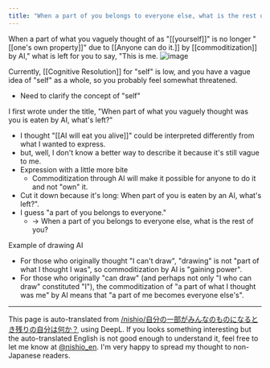 ```yaml
---
title: "When a part of you belongs to everyone else, what is the rest of you?"
---
```


When a part of what you vaguely thought of as "[[yourself]]" is no longer "[[one's own property]]" due to [[Anyone can do it.]] by [[commoditization]] by AI," what is left for you to say, "This is me.
![image](https://gyazo.com/3fadc2c08362a6c45e2cee469dc0cf85/thumb/1000)

Currently, [[Cognitive Resolution]] for "self" is low, and you have a vague idea of "self" as a whole, so you probably feel somewhat threatened.
- Need to clarify the concept of "self"

I first wrote under the title, "When part of what you vaguely thought was you is eaten by AI, what's left?"
- I thought "[[AI will eat you alive]]" could be interpreted differently from what I wanted to express.
- but, well, I don't know a better way to describe it because it's still vague to me.
- Expression with a little more bite
    - Commoditization through AI will make it possible for anyone to do it and not "own" it.
- Cut it down because it's long: When part of you is eaten by an AI, what's left?".
- I guess "a part of you belongs to everyone."
    - → When a part of you belongs to everyone else, what is the rest of you?

Example of drawing AI
- For those who originally thought "I can't draw", "drawing" is not "part of what I thought I was", so commoditization by AI is "gaining power".
- For those who originally "can draw" (and perhaps not only "I who can draw" constituted "I"), the commoditization of "a part of what I thought was me" by AI means that "a part of me becomes everyone else's".

---
This page is auto-translated from [/nishio/自分の一部がみんなのものになるとき残りの自分は何か？](https://scrapbox.io/nishio/自分の一部がみんなのものになるとき残りの自分は何か？) using DeepL. If you looks something interesting but the auto-translated English is not good enough to understand it, feel free to let me know at [@nishio_en](https://twitter.com/nishio_en). I'm very happy to spread my thought to non-Japanese readers.